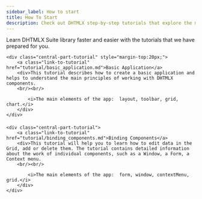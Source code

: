 ```yaml
---
sidebar_label: How to start 
title: How To Start 
description: Check out DHTMLX step-by-step tutorials that explore the most essential concepts of the DHTMLX library on the basis of realistic examples and illustrative demos.
---          
```



Learn DHTMLX Suite library faster and easier with the tutorials that we have prepared for you. 

<div class="item-tutorial">

   	<div class="central-part-tutorial" style="margin-top:20px;">
    	<a class="link-to-tutorial" href="tutorial/basic_application.md">Basic Application</a>
        <div>This tutorial describes how to create a basic application and helps to understand the main principles of working with DHTMLX components.	
        <br/><br/>
            
            <i>The main elements of the app:  layout, toolbar, grid, chart.</i>
        </div>
    </div>
</div>

<div class="item-tutorial" style="margin-top:20px;">

   	<div class="central-part-tutorial">
    	<a class="link-to-tutorial" href="tutorial/binding_components.md">Binding Components</a>
        <div>This tutorial will help you to learn how to edit data in the Grid, add or delete them. The tutorial contains detailed information about the work of individual components, such as a Window, a Form, a Context menu.
        <br/><br/>
            
            <i>The main elements of the app:  form, window, contextMenu, grid.</i>
        </div>
    </div>
</div>




